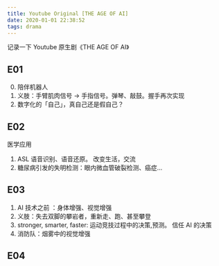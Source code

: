 ```yaml
---
title: Youtube Original [THE AGE OF AI]
date: 2020-01-01 22:38:52
tags: drama
---
```


记录一下 Youtube 原生剧《THE AGE OF AI》

## E01
0. 陪伴机器人
1. 义肢：手臂肌肉信号 -> 手指信号。弹琴、敲鼓。握手再次实现
2. 数字化的「自己」，真自己还是假自己？

## E02
医学应用
1. ASL 语音识别、语音还原。
    改变生活，交流
2. 糖尿病引发的失明检测：眼内微血管破裂检测、癌症...

## E03
1. AI 技术之前 ：身体增强、视觉增强
2. 义肢：失去双脚的攀岩者，重新走、跑、甚至攀登
3. stronger, smarter, faster: 运动竞技过程中的决策,预测。
   信任 AI 的决策
4. 消防队：烟雾中的视觉增强

## E04

